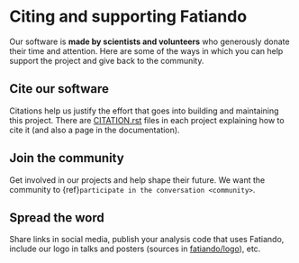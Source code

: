 # Citing and supporting Fatiando

<p class="lead">
Our software is <strong>made by scientists and volunteers</strong> who
generously donate their time and attention.
Here are some of the ways in which you can help support the project and give
back to the community.
</p>

<div class="row text-center">
<div class="col-sm-4">

<i class="fas fa-bookmark fa-4x"></i>
<h2 class="no-top-margin">Cite our software</h2>

Citations help us justify the effort that goes into building and maintaining
this project.
There are [CITATION.rst][citation-files] files in each project explaining how
to cite it (and also a page in the documentation).

</div>
<div class="col-sm-4">

<i class="fas fa-users fa-4x"></i>
<h2 class="no-top-margin">Join the community</h2>

Get involved in our projects and help shape their future. We want the community to
{ref}`participate in the conversation <community>`.

</div>
<div class="col-sm-4">

<i class="fas fa-share-alt fa-4x"></i>
<h2 class="no-top-margin">Spread the word</h2>

Share links in social media, publish your analysis
code that uses Fatiando, include our logo in talks and posters (sources in
[<i class="fab fa-github"></i> fatiando/logo][logo-repo]), etc.

</div>
</div>

[citation-files]: https://github.com/fatiando/verde/blob/master/CITATION.rst
[logo-repo]: https://github.com/fatiando/logo
